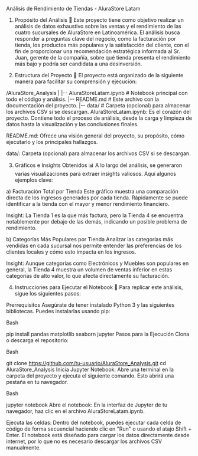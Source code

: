 Análisis de Rendimiento de Tiendas - AluraStore Latam
1. Propósito del Análisis 🎯
Este proyecto tiene como objetivo realizar un análisis de datos exhaustivo sobre las ventas y el rendimiento de las cuatro sucursales de AluraStore en Latinoamérica. El análisis busca responder a preguntas clave del negocio, como la facturación por tienda, los productos más populares y la satisfacción del cliente, con el fin de proporcionar una recomendación estratégica informada al Sr. Juan, gerente de la compañía, sobre qué tienda presenta el rendimiento más bajo y podría ser candidata a una desinversión.

2. Estructura del Proyecto 📂
El proyecto está organizado de la siguiente manera para facilitar su comprensión y ejecución:

/AluraStore_Analysis
|
|-- AluraStoreLatam.ipynb      # Notebook principal con todo el código y análisis.
|-- README.md                 # Este archivo con la documentación del proyecto.
|-- data/                     # Carpeta (opcional) para almacenar los archivos CSV si se descargan.
AluraStoreLatam.ipynb: Es el corazón del proyecto. Contiene todo el proceso de análisis, desde la carga y limpieza de datos hasta la visualización y las conclusiones finales.

README.md: Ofrece una visión general del proyecto, su propósito, cómo ejecutarlo y los principales hallazgos.

data/: Carpeta (opcional) para almacenar los archivos CSV si se descargan.

3. Gráficos e Insights Obtenidos 📊
A lo largo del análisis, se generaron varias visualizaciones para extraer insights valiosos. Aquí algunos ejemplos clave:

a) Facturación Total por Tienda
Este gráfico muestra una comparación directa de los ingresos generados por cada tienda. Rápidamente se puede identificar a la tienda con el mayor y menor rendimiento financiero.

Insight: La Tienda 1 es la que más factura, pero la Tienda 4 se encuentra notablemente por debajo de las demás, indicando un posible problema de rendimiento.

b) Categorías Más Populares por Tienda
Analizar las categorías más vendidas en cada sucursal nos permite entender las preferencias de los clientes locales y cómo esto impacta en los ingresos.

Insight: Aunque categorías como Electrónicos y Muebles son populares en general, la Tienda 4 muestra un volumen de ventas inferior en estas categorías de alto valor, lo que afecta directamente su facturación.

4. Instrucciones para Ejecutar el Notebook 🚀
Para replicar este análisis, sigue los siguientes pasos:

Prerrequisitos
Asegúrate de tener instalado Python 3 y las siguientes bibliotecas. Puedes instalarlas usando pip:

Bash

pip install pandas matplotlib seaborn jupyter
Pasos para la Ejecución
Clona o descarga el repositorio:

Bash

git clone https://github.com/tu-usuario/AluraStore_Analysis.git
cd AluraStore_Analysis
Inicia Jupyter Notebook:
Abre una terminal en la carpeta del proyecto y ejecuta el siguiente comando. Esto abrirá una pestaña en tu navegador.

Bash

jupyter notebook
Abre el notebook:
En la interfaz de Jupyter de tu navegador, haz clic en el archivo AluraStoreLatam.ipynb.

Ejecuta las celdas:
Dentro del notebook, puedes ejecutar cada celda de código de forma secuencial haciendo clic en "Run" o usando el atajo Shift + Enter. El notebook está diseñado para cargar los datos directamente desde internet, por lo que no es necesario descargar los archivos CSV manualmente.

